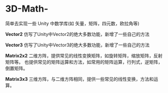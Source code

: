 # 3D-Math-
简单去实现一些 Unity 中数学库(如 矢量，矩阵，四元数，欧拉角等)

**Vector2**
仿写了Unity中Vector2的绝大多数功能，新增了一些自己的方法

**Vector3**
仿写了Unity中Vector3的绝大多数功能，新增了一些自己的方法

**Matrix2x2**
二维方阵，提供常见的线性变换矩阵，如旋转矩阵，缩放矩阵，反射矩阵等。
也提供常见的矩阵运算和方法，如常用的矩阵运算，行列式，逆矩阵，倒置矩阵。

**Matrix3x3**
三维方阵，与二维方阵相同，提供一些常见的线性变换，方法和运算。
